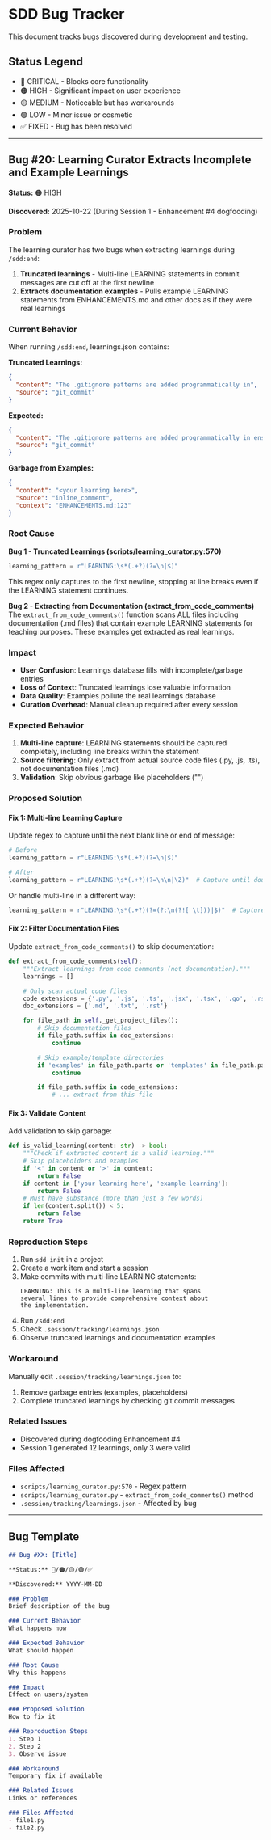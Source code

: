 # SDD Bug Tracker

This document tracks bugs discovered during development and testing.

## Status Legend
- 🔴 CRITICAL - Blocks core functionality
- 🟠 HIGH - Significant impact on user experience
- 🟡 MEDIUM - Noticeable but has workarounds
- 🟢 LOW - Minor issue or cosmetic
- ✅ FIXED - Bug has been resolved

---

## Bug #20: Learning Curator Extracts Incomplete and Example Learnings

**Status:** 🟠 HIGH

**Discovered:** 2025-10-22 (During Session 1 - Enhancement #4 dogfooding)

### Problem

The learning curator has two bugs when extracting learnings during `/sdd:end`:

1. **Truncated learnings** - Multi-line LEARNING statements in commit messages are cut off at the first newline
2. **Extracts documentation examples** - Pulls example LEARNING statements from ENHANCEMENTS.md and other docs as if they were real learnings

### Current Behavior

When running `/sdd:end`, learnings.json contains:

**Truncated Learnings:**
```json
{
  "content": "The .gitignore patterns are added programmatically in",
  "source": "git_commit"
}
```

**Expected:**
```json
{
  "content": "The .gitignore patterns are added programmatically in ensure_gitignore_entries() function, not from a template file. This allows dynamic checking of which patterns already exist.",
  "source": "git_commit"
}
```

**Garbage from Examples:**
```json
{
  "content": "<your learning here>",
  "source": "inline_comment",
  "context": "ENHANCEMENTS.md:123"
}
```

### Root Cause

**Bug 1 - Truncated Learnings (scripts/learning_curator.py:570)**
```python
learning_pattern = r"LEARNING:\s*(.+?)(?=\n|$)"
```
This regex only captures to the first newline, stopping at line breaks even if the LEARNING statement continues.

**Bug 2 - Extracting from Documentation (extract_from_code_comments)**
The `extract_from_code_comments()` function scans ALL files including documentation (.md files) that contain example LEARNING statements for teaching purposes. These examples get extracted as real learnings.

### Impact

- **User Confusion**: Learnings database fills with incomplete/garbage entries
- **Loss of Context**: Truncated learnings lose valuable information
- **Data Quality**: Examples pollute the real learnings database
- **Curation Overhead**: Manual cleanup required after every session

### Expected Behavior

1. **Multi-line capture**: LEARNING statements should be captured completely, including line breaks within the statement
2. **Source filtering**: Only extract from actual source code files (.py, .js, .ts), not documentation files (.md)
3. **Validation**: Skip obvious garbage like placeholders ("<your learning here>")

### Proposed Solution

#### Fix 1: Multi-line Learning Capture
Update regex to capture until the next blank line or end of message:

```python
# Before
learning_pattern = r"LEARNING:\s*(.+?)(?=\n|$)"

# After
learning_pattern = r"LEARNING:\s*(.+?)(?=\n\n|\Z)"  # Capture until double newline or end
```

Or handle multi-line in a different way:
```python
learning_pattern = r"LEARNING:\s*(.+?)(?=(?:\n(?![ \t]))|$)"  # Capture until unindented line
```

#### Fix 2: Filter Documentation Files
Update `extract_from_code_comments()` to skip documentation:

```python
def extract_from_code_comments(self):
    """Extract learnings from code comments (not documentation)."""
    learnings = []

    # Only scan actual code files
    code_extensions = {'.py', '.js', '.ts', '.jsx', '.tsx', '.go', '.rs'}
    doc_extensions = {'.md', '.txt', '.rst'}

    for file_path in self._get_project_files():
        # Skip documentation files
        if file_path.suffix in doc_extensions:
            continue

        # Skip example/template directories
        if 'examples' in file_path.parts or 'templates' in file_path.parts:
            continue

        if file_path.suffix in code_extensions:
            # ... extract from this file
```

#### Fix 3: Validate Content
Add validation to skip garbage:

```python
def is_valid_learning(content: str) -> bool:
    """Check if extracted content is a valid learning."""
    # Skip placeholders and examples
    if '<' in content or '>' in content:
        return False
    if content in ['your learning here', 'example learning']:
        return False
    # Must have substance (more than just a few words)
    if len(content.split()) < 5:
        return False
    return True
```

### Reproduction Steps

1. Run `sdd init` in a project
2. Create a work item and start a session
3. Make commits with multi-line LEARNING statements:
   ```
   LEARNING: This is a multi-line learning that spans
   several lines to provide comprehensive context about
   the implementation.
   ```
4. Run `/sdd:end`
5. Check `.session/tracking/learnings.json`
6. Observe truncated learnings and documentation examples

### Workaround

Manually edit `.session/tracking/learnings.json` to:
1. Remove garbage entries (examples, placeholders)
2. Complete truncated learnings by checking git commit messages

### Related Issues

- Discovered during dogfooding Enhancement #4
- Session 1 generated 12 learnings, only 3 were valid

### Files Affected

- `scripts/learning_curator.py:570` - Regex pattern
- `scripts/learning_curator.py` - `extract_from_code_comments()` method
- `.session/tracking/learnings.json` - Affected by bug

---

## Bug Template

```markdown
## Bug #XX: [Title]

**Status:** 🔴/🟠/🟡/🟢/✅

**Discovered:** YYYY-MM-DD

### Problem
Brief description of the bug

### Current Behavior
What happens now

### Expected Behavior
What should happen

### Root Cause
Why this happens

### Impact
Effect on users/system

### Proposed Solution
How to fix it

### Reproduction Steps
1. Step 1
2. Step 2
3. Observe issue

### Workaround
Temporary fix if available

### Related Issues
Links or references

### Files Affected
- file1.py
- file2.py
```
